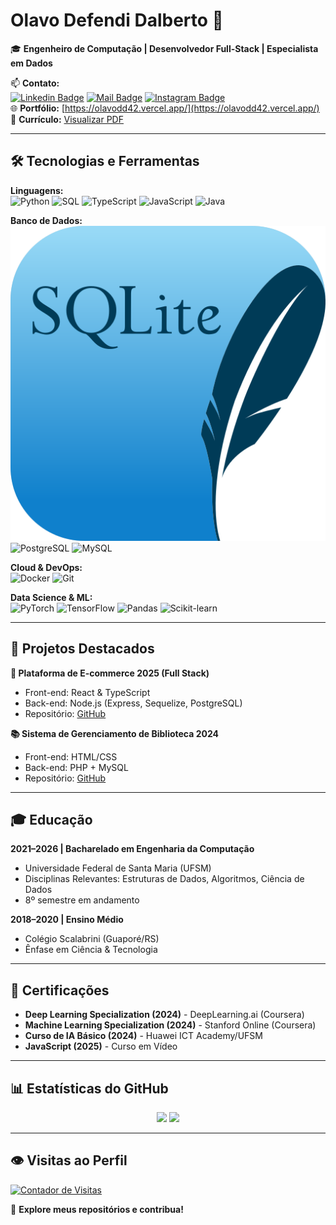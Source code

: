 # Olavo Defendi Dalberto 👋

🎓 **Engenheiro de Computação | Desenvolvedor Full-Stack | Especialista em Dados**

📫 **Contato:**  
[![Linkedin Badge](https://img.shields.io/badge/-Olavo_Defendi_Dalberto-0e76a8?style=flat&logo=linkedin&logoColor=white)](https://www.linkedin.com/in/olavo-defendi-dalberto-050144235) 
[![Mail Badge](https://img.shields.io/badge/-olavodalberto921-c0392b?style=flat&logo=gmail&logoColor=white)](mailto:olavodalberto921@gmail.com) 
[![Instagram Badge](https://img.shields.io/badge/-@dalbertolavo-e84393?style=flat&logo=instagram&logoColor=white)](https://www.instagram.com/dalbertolavo/)  
🌐 **Portfólio:** [https://olavodd42.vercel.app/](https://olavodd42.vercel.app/)  
📄 **Currículo:** [Visualizar PDF]([https://drive.google.com/file/d/1XDev8tg8BoG3961rcHw2HlrAsrr1nhre/view?usp=sharing](https://drive.google.com/file/d/1wksFVUiG8sZQc9AsRY83yRjCHBru2BwC/view?usp=sharing))

---

## 🛠️ **Tecnologias e Ferramentas**

**Linguagens:**  
![Python](https://img.shields.io/badge/Python-3776AB?style=flat&logo=python&logoColor=white)
![SQL](https://img.shields.io/badge/SQL-4479A1?style=flat&logo=postgresql&logoColor=white)
![TypeScript](https://img.shields.io/badge/TypeScript-007ACC?style=flat&logo=typescript&logoColor=white)
![JavaScript](https://img.shields.io/badge/JavaScript-F7DF1E?style=flat&logo=javascript&logoColor=black)
![Java](https://img.shields.io/badge/Java-ED8B00?style=flat&logo=openjdk&logoColor=white)

**Banco de Dados:**  
![SQLite](https://raw.githubusercontent.com/tandpfun/skill-icons/65dea6c4eaca7da319e552c09f4cf5a9a8dab2c8/icons/SQLite.svg)
![PostgreSQL](https://img.shields.io/badge/PostgreSQL-316192?style=flat&logo=postgresql&logoColor=white)
![MySQL](https://img.shields.io/badge/MySQL-005C84?style=flat&logo=mysql&logoColor=white)

**Cloud & DevOps:**  
![Docker](https://img.shields.io/badge/Docker-2CA5E0?style=flat&logo=docker&logoColor=white)
![Git](https://img.shields.io/badge/Git-F05032?style=flat&logo=git&logoColor=white)

**Data Science & ML:**  
![PyTorch](https://img.shields.io/badge/PyTorch-EE4C2C?style=flat&logo=pytorch&logoColor=white)
![TensorFlow](https://img.shields.io/badge/TensorFlow-FF6F00?style=flat&logo=tensorflow&logoColor=white)
![Pandas](https://img.shields.io/badge/pandas-150458?style=flat&logo=pandas&logoColor=white)
![Scikit-learn](https://img.shields.io/badge/scikitlearn-F7931E?style=flat&logo=scikit-learn&logoColor=white)

---

## 📌 **Projetos Destacados**

**🛒 Plataforma de E-commerce 2025 (Full Stack)**  
- Front-end: React & TypeScript  
- Back-end: Node.js (Express, Sequelize, PostgreSQL)  
- Repositório: [GitHub](https://github.com/olavodd42/ecommerce-platform)

**📚 Sistema de Gerenciamento de Biblioteca 2024**  
- Front-end: HTML/CSS  
- Back-end: PHP + MySQL  
- Repositório: [GitHub](https://github.com/olavodd42/library-system)

---

## 🎓 **Educação**

**2021–2026 | Bacharelado em Engenharia da Computação**  
- Universidade Federal de Santa Maria (UFSM)  
- Disciplinas Relevantes: Estruturas de Dados, Algoritmos, Ciência de Dados  
- 8º semestre em andamento  

**2018–2020 | Ensino Médio**  
- Colégio Scalabrini (Guaporé/RS)  
- Ênfase em Ciência & Tecnologia  

---

## 📜 **Certificações**

- **Deep Learning Specialization (2024)** - DeepLearning.ai (Coursera)  
- **Machine Learning Specialization (2024)** - Stanford Online (Coursera)  
- **Curso de IA Básico (2024)** - Huawei ICT Academy/UFSM  
- **JavaScript (2025)** - Curso em Vídeo  

---

## 📊 **Estatísticas do GitHub**

<div align="center">
  <img src="https://github-readme-stats.vercel.app/api?username=olavodd42&show_icons=true&theme=transparent" />
  <img src="https://github-readme-stats.vercel.app/api/top-langs/?username=olavodd42&layout=compact&langs_count=8" />
</div>

---

## 👁️ **Visitas ao Perfil**  
[![Contador de Visitas](https://u8views.com/api/v1/github/profiles/125816508/views/day-week-month-total-count.svg)](https://u8views.com/github/olavodd42)

🌟 **Explore meus repositórios e contribua!**

